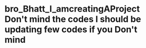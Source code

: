# bro_Bhatt_I_amcreatingAProject Don't mind the codes I should be updating few codes if you Don't mind 
